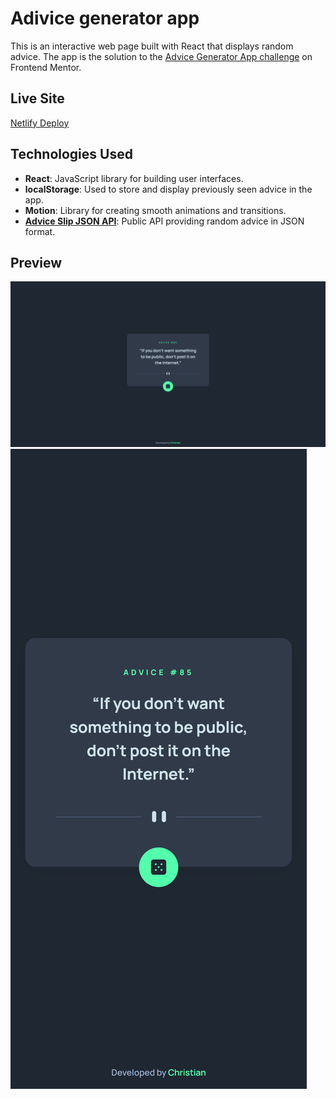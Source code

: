 # Adivice generator app

This is an interactive web page built with React that displays random advice.
The app is the solution to the [Advice Generator App challenge](https://www.frontendmentor.io/challenges/advice-generator-app-QdUG-13db) on Frontend Mentor.

## Live Site

[Netlify Deploy](https://www.netlify.com/)

## Technologies Used

- **React**: JavaScript library for building user interfaces.
- **localStorage**: Used to store and display previously seen advice in the app.
- **Motion**: Library for creating smooth animations and transitions.
- **[Advice Slip JSON API](https://api.adviceslip.com)**: Public API providing random advice in JSON format.

## Preview

![Desktop](/desktop-preview.jpg)
![Mobile](/mobile-preview.jpg)
